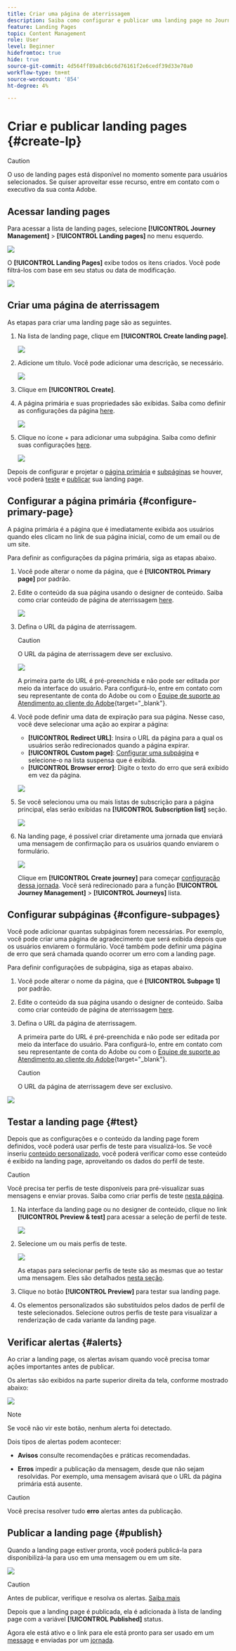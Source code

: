 ```yaml
---
title: Criar uma página de aterrissagem
description: Saiba como configurar e publicar uma landing page no Journey Optimizer
feature: Landing Pages
topic: Content Management
role: User
level: Beginner
hidefromtoc: true
hide: true
source-git-commit: 4d564ff89a8cb6c6d76161f2e6cedf39d33e70a0
workflow-type: tm+mt
source-wordcount: '854'
ht-degree: 4%

---
```


# Criar e publicar landing pages {#create-lp}

>[!CAUTION]
>
>O uso de landing pages está disponível no momento somente para usuários selecionados. Se quiser aproveitar esse recurso, entre em contato com o executivo da sua conta Adobe.

## Acessar landing pages

Para acessar a lista de landing pages, selecione **[!UICONTROL Journey Management]** > **[!UICONTROL Landing pages]** no menu esquerdo.

![](../assets/lp_access-list.png)

O **[!UICONTROL Landing Pages]** exibe todos os itens criados. Você pode filtrá-los com base em seu status ou data de modificação.

![](../assets/lp_access-list-filter.png)

## Criar uma página de aterrissagem

As etapas para criar uma landing page são as seguintes.

1. Na lista de landing page, clique em **[!UICONTROL Create landing page]**.

   ![](../assets/lp_create-lp.png)

1. Adicione um título. Você pode adicionar uma descrição, se necessário.

   ![](../assets/lp_create-lp-details.png)

1. Clique em **[!UICONTROL Create]**.

1. A página primária e suas propriedades são exibidas. Saiba como definir as configurações da página [here](#configure-primary-page).

   ![](../assets/lp_primary-page.png)

1. Clique no ícone + para adicionar uma subpágina. Saiba como definir suas configurações [here](#configure-subpages).

   ![](../assets/lp_add-subpage.png)

Depois de configurar e projetar o [página primária](#configure-primary-page) e [subpáginas](#configure-subpages) se houver, você poderá [teste](#test) e [publicar](#publish) sua landing page.

## Configurar a página primária {#configure-primary-page}

A página primária é a página que é imediatamente exibida aos usuários quando eles clicam no link de sua página inicial, como de um email ou de um site.

Para definir as configurações da página primária, siga as etapas abaixo.

1. Você pode alterar o nome da página, que é **[!UICONTROL Primary page]** por padrão.

1. Edite o conteúdo da sua página usando o designer de conteúdo. Saiba como criar conteúdo de página de aterrissagem [here](design-lp.md).

   ![](../assets/lp_open-designer.png)

1. Defina o URL da página de aterrissagem.

   >[!CAUTION]
   >
   >O URL da página de aterrissagem deve ser exclusivo.

   ![](../assets/lp_access-url.png)

   A primeira parte do URL é pré-preenchida e não pode ser editada por meio da interface do usuário. Para configurá-lo, entre em contato com seu representante de conta do Adobe ou com o [Equipe de suporte ao Atendimento ao cliente do Adobe](https://helpx.adobe.com/br/enterprise/admin-guide.html/enterprise/using/support-for-experience-cloud.ug.html){target=&quot;_blank&quot;}.

1. Você pode definir uma data de expiração para sua página. Nesse caso, você deve selecionar uma ação ao expirar a página:

   * **[!UICONTROL Redirect URL]**: Insira o URL da página para a qual os usuários serão redirecionados quando a página expirar.
   * **[!UICONTROL Custom page]**: [Configurar uma subpágina](#configure-subpages) e selecione-o na lista suspensa que é exibida.
   * **[!UICONTROL Browser error]**: Digite o texto do erro que será exibido em vez da página.

   ![](../assets/lp_expiry-date.png)

   <!--1. In the **[!UICONTROL Additional data]** section, define a **[!UICONTROL Key]** and the corresponding **[!UICONTROL Parameter value]**. // you can define how the data entered in the landing page is managed once it has been submitted by a user??-->

1. Se você selecionou uma ou mais listas de subscrição para a página principal, elas serão exibidas na **[!UICONTROL Subscription list]** seção.

   ![](../assets/lp_subscription-list.png)

1. Na landing page, é possível criar diretamente uma jornada que enviará uma mensagem de confirmação para os usuários quando enviarem o formulário.

   ![](../assets/lp_create-journey.png)

   Clique em **[!UICONTROL Create journey]** para começar [configuração dessa jornada](../building-journeys/journey-gs.md#jo-build). Você será redirecionado para a função **[!UICONTROL Journey Management]** > **[!UICONTROL Journeys]** lista.

## Configurar subpáginas {#configure-subpages}

Você pode adicionar quantas subpáginas forem necessárias. Por exemplo, você pode criar uma página de agradecimento que será exibida depois que os usuários enviarem o formulário. Você também pode definir uma página de erro que será chamada quando ocorrer um erro com a landing page.

Para definir configurações de subpágina, siga as etapas abaixo.

1. Você pode alterar o nome da página, que é **[!UICONTROL Subpage 1]** por padrão.

1. Edite o conteúdo da sua página usando o designer de conteúdo. Saiba como criar conteúdo de página de aterrissagem [here](design-lp.md).

1. Defina o URL da página de aterrissagem.

   A primeira parte do URL é pré-preenchida e não pode ser editada por meio da interface do usuário. Para configurá-lo, entre em contato com seu representante de conta do Adobe ou com o [Equipe de suporte ao Atendimento ao cliente do Adobe](https://helpx.adobe.com/enterprise/admin-guide.html/enterprise/using/support-for-experience-cloud.ug.html){target=&quot;_blank&quot;}.

   >[!CAUTION]
   >
   >O URL da página de aterrissagem deve ser exclusivo.

![](../assets/lp_subpage-settings.png)

## Testar a landing page {#test}

Depois que as configurações e o conteúdo da landing page forem definidos, você poderá usar perfis de teste para visualizá-los. Se você inseriu [conteúdo personalizado](../personalization/personalize.md), você poderá verificar como esse conteúdo é exibido na landing page, aproveitando os dados do perfil de teste.

>[!CAUTION]
>
>Você precisa ter perfis de teste disponíveis para pré-visualizar suas mensagens e enviar provas. Saiba como criar perfis de teste [nesta página](../building-journeys/creating-test-profiles.md).

1. Na interface da landing page ou no designer de conteúdo, clique no link **[!UICONTROL Preview & test]** para acessar a seleção de perfil de teste.

   ![](../assets/lp_preview-button.png)

1. Selecione um ou mais perfis de teste.

   ![](../assets/lp_test-profiles.png)

   As etapas para selecionar perfis de teste são as mesmas que ao testar uma mensagem. Eles são detalhados [nesta seção](../preview.md#select-test-profiles).

1. Clique no botão **[!UICONTROL Preview]** para testar sua landing page.

   <!--![](../assets/lp_preview.png)-->

1. Os elementos personalizados são substituídos pelos dados de perfil de teste selecionados. Selecione outros perfis de teste para visualizar a renderização de cada variante da landing page.

## Verificar alertas {#alerts}

Ao criar a landing page, os alertas avisam quando você precisa tomar ações importantes antes de publicar.

Os alertas são exibidos na parte superior direita da tela, conforme mostrado abaixo:

![](../assets/lp_alerts.png)

>[!NOTE]
>
>Se você não vir este botão, nenhum alerta foi detectado.

Dois tipos de alertas podem acontecer:

* **Avisos** consulte recomendações e práticas recomendadas. <!--For example, a message will display if -->

* **Erros** impedir a publicação da mensagem, desde que não sejam resolvidas. Por exemplo, uma mensagem avisará que o URL da página primária está ausente.

<!--All possible warnings and errors are detailed [below](#alerts-and-warnings).-->

>[!CAUTION]
>
> Você precisa resolver tudo **erro** alertas antes da publicação.

<!--The settings and elements checked by the system are listed below. You will also find information on how to adapt your configuration to resolve the corresponding issues.

**Warnings**:

* 

**Errors**:

* 

>[!CAUTION]
>
> To be able to publish your message, you need to resolve all **error** alerts.
-->

## Publicar a landing page {#publish}

Quando a landing page estiver pronta, você poderá publicá-la para disponibilizá-la para uso em uma mensagem ou em um site.

![](../assets/lp_publish.png)

>[!CAUTION]
>
>Antes de publicar, verifique e resolva os alertas. [Saiba mais](#alerts)

Depois que a landing page é publicada, ela é adicionada à lista de landing page com a variável **[!UICONTROL Published]** status.

Agora ele está ativo e o link para ele está pronto para ser usado em um [message](../create-message.md) e enviadas por um [jornada](../building-journeys/journey.md).
